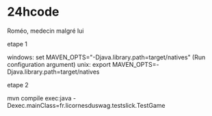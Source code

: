 # 24hcode
Roméo, medecin malgré lui

etape 1

windows: set MAVEN_OPTS="-Djava.library.path=target/natives" (Run configuration argument)
unix: export MAVEN_OPTS=-Djava.library.path=target/natives

etape 2

mvn compile exec:java -Dexec.mainClass=fr.licornesduswag.testslick.TestGame

